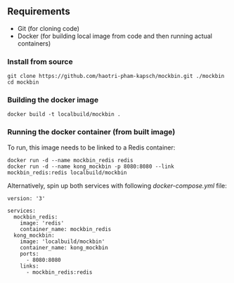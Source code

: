 ## Requirements

- Git (for cloning code)
- Docker (for building local image from code and then running actual containers)

### Install from source

```shell
git clone https://github.com/haotri-pham-kapsch/mockbin.git ./mockbin
cd mockbin
```

### Building the docker image

```shell
docker build -t localbuild/mockbin .
```

### Running the docker container (from built image)

To run, this image needs to be linked to a Redis container:

```shell
docker run -d --name mockbin_redis redis
docker run -d --name kong_mockbin -p 8080:8080 --link mockbin_redis:redis localbuild/mockbin
```

Alternatively, spin up both services with following _docker-compose.yml_ file:

```
version: '3'

services:
  mockbin_redis:
    image: 'redis'
    container_name: mockbin_redis
  kong_mockbin:
    image: 'localbuild/mockbin'
    container_name: kong_mockbin
    ports:
      - 8080:8080
    links:
      - mockbin_redis:redis
```
